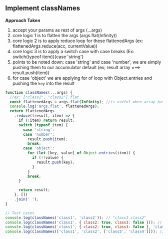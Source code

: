 ## Implement classNames

**Approach Taken**

1. accept your params as rest of args (...args)
2. core logic 1 is to flatten the args (args.flat(Infinity))
3. core logic 2 is to apply reduce loop for these flattenedArgs (ex: flattenedArgs.reduce(acc, currentValue))
4. core logic 3 is to apply a switch case with case breaks (Ex: switch(typeof item)){case 'string'}
5. points to be noted down: case 'string' and case 'number', we are simply pushing them to our accumulator default (ex; result array ===> result.push(item))
6. for case 'object' we are applying for of loop with Object.entries and pushing the `key` into the result

```js
function classNames(...args) {
  //ex: ["class1", "class2"].flat
  const flattenedArgs = args.flat(Infinity); //is useful when array has nested arrays
  console.log('args.flat', flattenedArgs);
  return flattenedArgs
    .reduce((result, item) => {
      if (!item) return result;
      switch (typeof item) {
        case 'string':
        case 'number':
          result.push(item);
          break;
        case 'object':
          for (let [key, value] of Object.entries(item)) {
            if (!!value) {
              result.push(key);
            }
          }
          break;
      }

      return result;
    }, [])
    .join(' ');
}

// Test cases
console.log(classNames('class1', 'class2')); // "class1 class2"
console.log(classNames('class1', { class2: true, class3: false })); // "class1 class2"
console.log(classNames('class1', { class2: true, class3: false }, 'class4')); // "class1 class2 class4"
console.log(classNames(['class1', 'class2', ['class3', 'class4']])); // "class1 class2 class3 class4"
```
